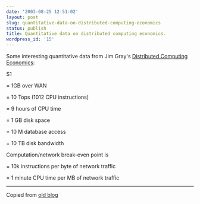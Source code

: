 ```yaml
---
date: '2003-08-25 12:51:02'
layout: post
slug: quantitative-data-on-distributed-computing-economics
status: publish
title: Quantitative data on distributed computing economics.
wordpress_id: '15'
---
```


Some interesting quantitative data from Jim Gray's [Distributed Computing Economics](ftp://ftp.research.microsoft.com/pub/tr/tr-2003-24.pdf):


$1

= 1GB over WAN

= 10 Tops (1012 CPU instructions)


= 9 hours of CPU time

= 1 GB disk space

= 10 M database access

= 10 TB disk bandwidth


Computation/network break-even point is

= 10k instructions per byte of network traffic

= 1 minute CPU time per MB of network traffic


* * *


Copied from [old blog](http://www.google.com/search?q=cache:http%3A//www.obrain.com/Eamonn/archives/000088.html)
